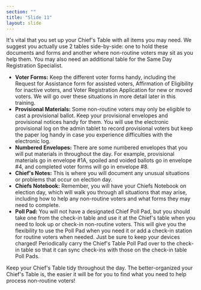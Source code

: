 ```yaml
---
section: ""
title: "Slide 11"
layout: slide
---
```


It's vital that you set up your Chief's Table with all items you may need. We suggest you actually use 2 tables side-by-side: one to hold these documents and forms and another where non-routine voters may sit as you help them. You may also need an additional table for the Same Day Registration Specialist.

- **Voter Forms:** Keep the different voter forms handy, including the Request for Assistance form for assisted voters, Affirmation of Eligibility for inactive voters, and Voter Registration Application for new or moved voters. We will go over these situations in more detail later in this training.
- **Provisional Materials:** Some non-routine voters may only be eligible to cast a provisional ballot. Keep your provisional envelopes and provisional notices handy for them. You will use the electronic provisional log on the admin tablet to record provisional voters but keep the paper log handy in case you experience difficulties with the electronic log.
- **Numbered Envelopes:** There are some numbered envelopes that you will put materials in throughout the day. For example, provisional materials go in envelope #1A, spoiled and voided ballots go in envelope #4, and completed voter forms will go in envelope #8.
- **Chief's Notes:** This is where you will document any unusual situations or problems that occur on election day.
- **Chiefs Notebook:** Remember, you will have your Chiefs Notebook on election day, which will walk you through all situations that may arise, including how to help any non-routine voters and what forms they may need to complete.
- **Poll Pad:** You will not have a designated Chief Poll Pad, but you should take one from the check-in table and use it at the Chief's table when you need to look up or check-in non-routine voters. This will give you the flexibility to use the Poll Pad when you need it or add a check-in station for routine voters when needed. Just be sure to keep your devices charged! Periodically carry the Chief's Table Poll Pad over to the check-in table so that it can sync check-ins with those on the check-in table Poll Pads.

Keep your Chief's Table tidy throughout the day. The better-organized your Chief's Table is, the easier it will be for you to find what you need to help process non-routine voters!